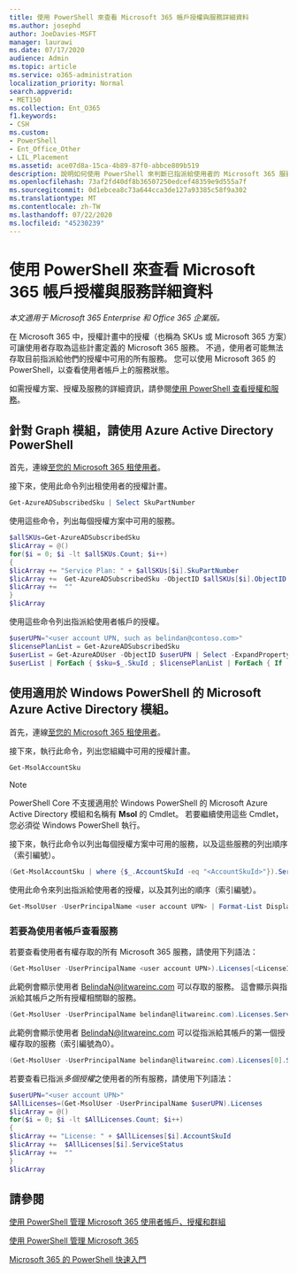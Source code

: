 ```yaml
---
title: 使用 PowerShell 來查看 Microsoft 365 帳戶授權與服務詳細資料
ms.author: josephd
author: JoeDavies-MSFT
manager: laurawi
ms.date: 07/17/2020
audience: Admin
ms.topic: article
ms.service: o365-administration
localization_priority: Normal
search.appverid:
- MET150
ms.collection: Ent_O365
f1.keywords:
- CSH
ms.custom:
- PowerShell
- Ent_Office_Other
- LIL_Placement
ms.assetid: ace07d8a-15ca-4b89-87f0-abbce809b519
description: 說明如何使用 PowerShell 來判斷已指派給使用者的 Microsoft 365 服務。
ms.openlocfilehash: 73af2fd40df8b36507250edcef48359e9d555a7f
ms.sourcegitcommit: 0d1ebcea8c73a644cca3de127a93385c58f9a302
ms.translationtype: MT
ms.contentlocale: zh-TW
ms.lasthandoff: 07/22/2020
ms.locfileid: "45230239"
---
```

# <a name="view-microsoft-365-account-license-and-service-details-with-powershell"></a>使用 PowerShell 來查看 Microsoft 365 帳戶授權與服務詳細資料

*本文適用于 Microsoft 365 Enterprise 和 Office 365 企業版。*

在 Microsoft 365 中，授權計畫中的授權（也稱為 SKUs 或 Microsoft 365 方案）可讓使用者存取為這些計畫定義的 Microsoft 365 服務。 不過，使用者可能無法存取目前指派給他們的授權中可用的所有服務。 您可以使用 Microsoft 365 的 PowerShell，以查看使用者帳戶上的服務狀態。 

如需授權方案、授權及服務的詳細資訊，請參閱[使用 PowerShell 查看授權和服務](view-licenses-and-services-with-office-365-powershell.md)。

## <a name="use-the-azure-active-directory-powershell-for-graph-module"></a>針對 Graph 模組，請使用 Azure Active Directory PowerShell

首先，連線[至您的 Microsoft 365 租使用者](connect-to-office-365-powershell.md#connect-with-the-azure-active-directory-powershell-for-graph-module)。
  
接下來，使用此命令列出租使用者的授權計畫。

```powershell
Get-AzureADSubscribedSku | Select SkuPartNumber
```

使用這些命令，列出每個授權方案中可用的服務。

```powershell
$allSKUs=Get-AzureADSubscribedSku
$licArray = @()
for($i = 0; $i -lt $allSKUs.Count; $i++)
{
$licArray += "Service Plan: " + $allSKUs[$i].SkuPartNumber
$licArray +=  Get-AzureADSubscribedSku -ObjectID $allSKUs[$i].ObjectID | Select -ExpandProperty ServicePlans
$licArray +=  ""
}
$licArray
```

使用這些命令列出指派給使用者帳戶的授權。

```powershell
$userUPN="<user account UPN, such as belindan@contoso.com>"
$licensePlanList = Get-AzureADSubscribedSku
$userList = Get-AzureADUser -ObjectID $userUPN | Select -ExpandProperty AssignedLicenses | Select SkuID 
$userList | ForEach { $sku=$_.SkuId ; $licensePlanList | ForEach { If ( $sku -eq $_.ObjectId.substring($_.ObjectId.length - 36, 36) ) { Write-Host $_.SkuPartNumber } } }
```

## <a name="use-the-microsoft-azure-active-directory-module-for-windows-powershell"></a>使用適用於 Windows PowerShell 的 Microsoft Azure Active Directory 模組。

首先，連線[至您的 Microsoft 365 租使用者](connect-to-office-365-powershell.md#connect-with-the-microsoft-azure-active-directory-module-for-windows-powershell)。

接下來，執行此命令，列出您組織中可用的授權計畫。 

```powershell
Get-MsolAccountSku
```
>[!Note]
>PowerShell Core 不支援適用於 Windows PowerShell 的 Microsoft Azure Active Directory 模組和名稱有 **Msol** 的 Cmdlet。 若要繼續使用這些 Cmdlet，您必須從 Windows PowerShell 執行。
>

接下來，執行此命令以列出每個授權方案中可用的服務，以及這些服務的列出順序（索引編號）。

```powershell
(Get-MsolAccountSku | where {$_.AccountSkuId -eq "<AccountSkuId>"}).ServiceStatus
```
  
使用此命令來列出指派給使用者的授權，以及其列出的順序（索引編號）。

```powershell
Get-MsolUser -UserPrincipalName <user account UPN> | Format-List DisplayName,Licenses
```

### <a name="to-view-services-for-a-user-account"></a>若要為使用者帳戶查看服務

若要查看使用者有權存取的所有 Microsoft 365 服務，請使用下列語法：
  
```powershell
(Get-MsolUser -UserPrincipalName <user account UPN>).Licenses[<LicenseIndexNumber>].ServiceStatus
```

此範例會顯示使用者 BelindaN@litwareinc.com 可以存取的服務。 這會顯示與指派給其帳戶之所有授權相關聯的服務。
  
```powershell
(Get-MsolUser -UserPrincipalName belindan@litwareinc.com).Licenses.ServiceStatus
```

此範例會顯示使用者 BelindaN@litwareinc.com 可以從指派給其帳戶的第一個授權存取的服務（索引編號為0）。
  
```powershell
(Get-MsolUser -UserPrincipalName belindan@litwareinc.com).Licenses[0].ServiceStatus
```

若要查看已指派*多個授權*之使用者的所有服務，請使用下列語法：

```powershell
$userUPN="<user account UPN>"
$AllLicenses=(Get-MsolUser -UserPrincipalName $userUPN).Licenses
$licArray = @()
for($i = 0; $i -lt $AllLicenses.Count; $i++)
{
$licArray += "License: " + $AllLicenses[$i].AccountSkuId
$licArray +=  $AllLicenses[$i].ServiceStatus
$licArray +=  ""
}
$licArray
```
 
## <a name="see-also"></a>請參閱

[使用 PowerShell 管理 Microsoft 365 使用者帳戶、授權和群組](manage-user-accounts-and-licenses-with-office-365-powershell.md)
  
[使用 PowerShell 管理 Microsoft 365](manage-office-365-with-office-365-powershell.md)
  
[Microsoft 365 的 PowerShell 快速入門](getting-started-with-office-365-powershell.md)
